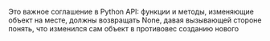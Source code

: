 Это важное соглашение в Python API: функции и методы, изменяющие объект на месте, должны возвращать None, давая вызывающей стороне понять, что изменился сам объект в противовес созданию нового
